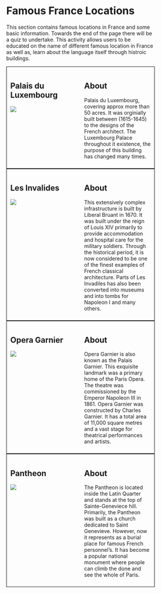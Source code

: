 <h1> Famous France Locations </h1>

<p> This section contains famous locations in France and some basic information. Towards the end of the page there will be a quiz to undertake. This activity allows users to be educated on the name of different famous location in France as well as, learn about the language itself through histroic buildings. </p>

<style>
* {
  box-sizing: border-box;
}

/* Create two equal columns that floats next to each other */

.column {
  float: left;
  width: 50%;
  padding: 10px;
}

/* Border around the container */

.row {
   border: 1px solid black;
}

/* Clear floats after the columns */

.row:after {
  content: "";
  display: table;
  clear: both;
}

/* Responsive layout - makes the two columns stack on top of each other instead of next to each other */

@media screen and (max-width: 600px) {
  .column {
    width: 100%;
  }
}
</style>

<div class="row">
  <div class="column">
    <h2>Palais du Luxembourg</h2>
    <p><img src="https://upload.wikimedia.org/wikipedia/commons/f/f0/Jardin_du_Luxembourg_2010.jpg" /></p>
  </div>
  <div class="column">
    <h2>About</h2>
    <p>Palais du Luxembourg, covering approx more than 50 acres. It was orginially built between (1615-1645) to the designs of the French architect. The Luxembourg Palace throughout it existence, the purpose of this building has changed many times.   </p>
  </div>
</div>

<div class="row">
  <div class="column">
    <h2>Les Invalides</h2>
    <p><img src="https://upload.wikimedia.org/wikipedia/commons/8/8d/Invalides_aerial_view.jpg" /></p>
  </div>
  <div class="column">
    <h2>About</h2>
    <p>This extensively complex infrastructure is built by Liberal Bruant in 1670. It was built under the reign of Louis XIV primarily to provide accommodation and hospital care for the military soldiers. Through the historical period, it is now considered to be one of the finest examples of French classical architecture.  Parts of Les Invadiles has also been converted into museums and into tombs for Napoleon I and many others. </p>
  </div>
</div>


<div class="row">
  <div class="column">
    <h2>Opera Garnier</h2>
    <p><img src="https://upload.wikimedia.org/wikipedia/commons/d/dc/Paris_Opera_full_frontal_architecture%2C_May_2009.jpg" /></p>
  </div>
  <div class="column">
    <h2>About</h2>
    <p>Opera Garnier is also known as the Palais Garnier. This exquisite landmark was a primary home of the Paris Opera. The theatre was commissioned by the Emperor Napoleon III in 1861. Opera Garnier was constructed by Charles Garnier. It has a total area of 11,000 square metres and a vast stage for theatrical performances and artists.  </p>
  </div>
</div>

<div class="row">
  <div class="column">
    <h2>Pantheon</h2>
    <p><img src="https://upload.wikimedia.org/wikipedia/commons/3/3e/Paris_-_Panth%C3%A9on.jpg" /></p>
  </div>
  <div class="column">
    <h2>About</h2>
    <p>The Pantheon is located inside the Latin Quarter and stands at the top of Sainte-Geneviece hill. Primarily, the Pantheon was built as a church dedicated to Saint Genevieve. However, now it represents as a burial place for famous French personnel’s.  It has become a popular national monument where people can climb the done and see the whole of Paris. </p>
  </div>
</div>

